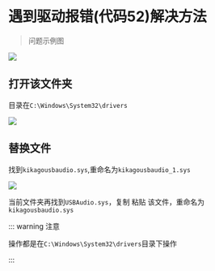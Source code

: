 # 遇到驱动报错(代码52)解决方法

> 问题示例图

![](https://bu.dusays.com/2024/11/09/672ecaf3ad85e.webp)

## 打开该文件夹

目录在<code>C:\Windows\System32\drivers</code>

![](https://bu.dusays.com/2024/11/09/672ecaf3cf6c6.webp)

## 替换文件

找到<code>kikagousbaudio.sys</code>,重命名为<code>kikagousbaudio_1.sys </code>

![](https://bu.dusays.com/2024/11/09/672ecaf3c785a.webp)

当前文件夹再找到<code>USBAudio.sys</code>，复制 粘贴 该文件，重命名为<code>kikagousbaudio.sys</code>

::: warning 注意

操作都是在<code>C:\Windows\System32\drivers</code>目录下操作

:::
